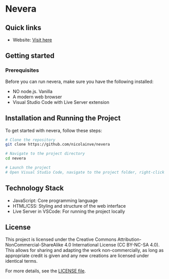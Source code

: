 # Nevera

## Quick links
- Website: [Visit here](https://nicolainve.github.io/nevera)

## Getting started
### Prerequisites
Before you can run nevera, make sure you have the following installed:

- NO node.js. Vanilla
- A modern web browser
- Visual Studio Code with Live Server extension

## Installation and Running the Project
To get started with nevera, follow these steps:
```bash
# Clone the repository
git clone https://github.com/nicolainve/nevera

# Navigate to the project directory
cd nevera

# Launch the project
# Open Visual Studio Code, navigate to the project folder, right-click on the 'index.html' file, and select 'Open with Live Server'
```

## Technology Stack
- JavaScript: Core programming language
- HTML/CSS: Styling and structure of the web interface
- Live Server in VSCode: For running the project locally

<!-- ## Contributing
We welcome contributions to Nevera! For detailed instructions on how to contribute, please see our [CONTRIBUTING guidelines](CONTRIBUTING.md). -->

<!-- ## Credits

This project was initially developed by [Developer Name], under the supervision of Renato Cortinovis. We are also grateful for the invaluable contributions from the following developers:

- Nicola Invernizzi
- Faye Kenowa Diop
- Puiu Rares Gabriel

Their hard work and dedication have been crucial in the evolution of this project. -->

## License

This project is licensed under the Creative Commons Attribution-NonCommercial-ShareAlike 4.0 International License (CC BY-NC-SA 4.0). This allows for sharing and adapting the work non-commercially, as long as appropriate credit is given and any new creations are licensed under identical terms.

<!-- For more details, see the [LICENSE file](https://github.com/rgp-paleocapa/nevera/blob/master/LICENSE). -->
For more details, see the [LICENSE file](LICENSE).



